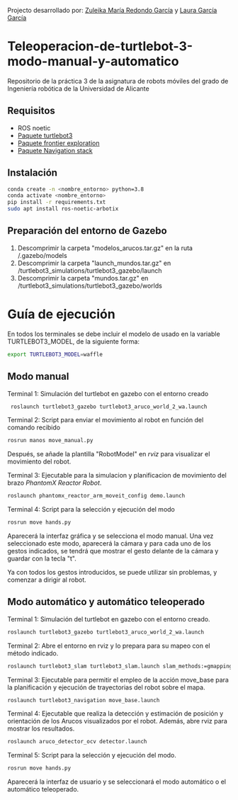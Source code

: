 Projecto desarrollado por: [Zuleika María Redondo García] y [Laura García García]
# Teleoperacion-de-turtlebot-3-modo-manual-y-automatico

Repositorio de la práctica 3 de la asignatura de robots móviles del grado de Ingeniería robótica de la Universidad de Alicante

## Requisitos
- ROS noetic
- [Paquete turtlebot3]
- [Paquete frontier exploration]
- [Paquete Navigation stack]

## Instalación
```sh
conda create -n <nombre_entorno> python=3.8
conda activate <nombre_entorno>
pip install -r requirements.txt
sudo apt install ros-noetic-arbotix
```

## Preparación del entorno de Gazebo

1. Descomprimir la carpeta "modelos_arucos.tar.gz" en la ruta /.gazebo/models
2. Descomprimir la carpeta "launch_mundos.tar.gz" en /turtlebot3_simulations/turtlebot3_gazebo/launch
3. Descomprimir la carpeta "mundos.tar.gz" en /turtlebot3_simulations/turtlebot3_gazebo/worlds

# Guía de ejecución

En todos los terminales se debe incluir el modelo de  usado en la variable TURTLEBOT3_MODEL, de la siguiente forma:
```sh
export TURTLEBOT3_MODEL=waffle
```

## Modo manual

Terminal 1: Simulación del turtlebot en gazebo con el entorno creado

```sh
 roslaunch turtlebot3_gazebo turtlebot3_aruco_world_2_wa.launch
```

Terminal 2: Script para enviar el movimiento al robot en función del comando recibido

```sh
rosrun manos move_manual.py
```
Después, se añade la plantilla "RobotModel" en _rviz_ para visualizar el movimiento del robot.

Terminal 3: Ejecutable para la simulacion y planificacion de movimiento del brazo _PhantomX Reactor Robot_.

```sh
roslaunch phantomx_reactor_arm_moveit_config demo.launch
```

Terminal 4: Script para la selección y ejecución del modo

```sh
rosrun move hands.py
```

Aparecerá la interfaz gráfica y se selecciona el modo manual. Una vez seleccionado este modo, aparecerá la cámara y para cada uno de los gestos indicados, se tendrá que mostrar el gesto delante de la cámara y guardar con la tecla "t".

Ya con todos los gestos introducidos, se puede utilizar sin problemas, y comenzar a dirigir al robot.

## Modo automático y automático teleoperado

Terminal 1:  Simulación del turtlebot en gazebo con el entorno creado.

```sh
roslaunch turtlebot3_gazebo turtlebot3_aruco_world_2_wa.launch 
```

Terminal 2: Abre el entorno en rviz y lo prepara para su mapeo con el método indicado.

```sh
roslaunch turtlebot3_slam turtlebot3_slam.launch slam_methods:=gmapping
```
Terminal 3:  Ejecutable para permitir el empleo de la acción move_base para la planificación y ejecución de trayectorias del robot sobre el mapa.

```sh
roslaunch turtlebot3_navigation move_base.launch
```

Terminal 4: Ejecutable que realiza la detección y estimación de posición y orientación de los Arucos visualizados por el robot. Además, abre rviz para mostrar los resultados.

```sh
roslaunch aruco_detector_ocv detector.launch
```

Terminal 5: Script para la selección y ejecución del modo.

```sh
rosrun move hands.py 
```
 Aparecerá la interfaz de usuario y se seleccionará el modo automático o el automático teleoperado.



















[Paquete turtlebot3]: https://github.com/ROBOTIS-GIT/turtlebot3.git
[Paquete frontier exploration]: https://github.com/nocoinman/frontier_exploration.git
[Paquete aruco detector osv]: https://github.com/CesMak/aruco_detector_ocv.git
[Paquete Navigation stack]: https://github.com/ros-planning/navigation.git
[Zuleika María Redondo García]: https://github.com/zuleikarg
[Laura García García]: https://github.com/lau183

